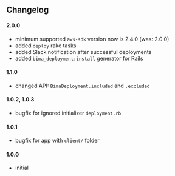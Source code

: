 ## Changelog

#### 2.0.0
- minimum supported `aws-sdk` version now is 2.4.0 (was: 2.0.0)      
- added `deploy` rake tasks
- added Slack notification after successful deployments
- added `bima_deployment:install` generator for Rails  

#### 1.1.0
- changed API: `BimaDeployment.included` and `.excluded`

#### 1.0.2, 1.0.3
- bugfix for ignored initializer `deployment.rb`

#### 1.0.1
- bugfix for app with `client/` folder

#### 1.0.0
- initial
